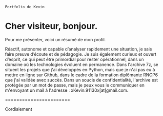     Portfolio de Kevin

Cher visiteur, bonjour.
=======================

Pour me présenter, voici un résumé de mon profil.

Réactif, autonome et capable d’analyser rapidement une situation, je sais faire preuve d’écoute et de pédagogie. Je suis également curieux et ouvert d’esprit, ce qui peut être primordial pour rester opérationnel, dans un domaine où les technologies évoluent en permanence. Dans l'archive 7z, se situent les projets que j'ai développés en Python, mais que je n'ai pas eu à mettre en ligne sur Github, dans le cadre de la formation diplômante RNCP6 que j'ai validée avec succès. Dans un soucis de confidentialité, l'archive est protégée par un mot de passe, mais je peux vous le communiquer en m'envoyant un mail à l'adresse : xKevin.91130x[at]gmail.com.

=======================

Cordialement
